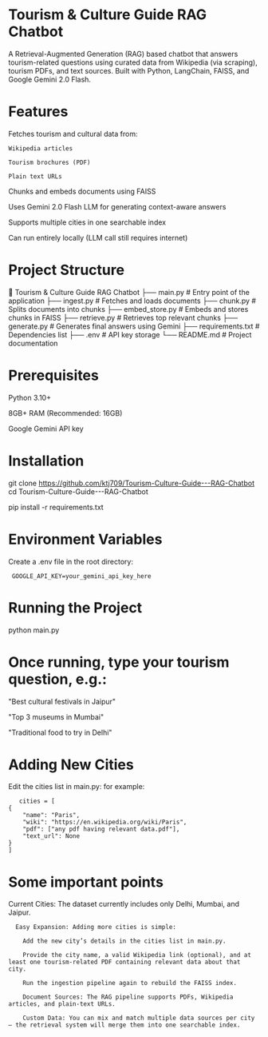 # Tourism & Culture Guide RAG Chatbot

A Retrieval-Augmented Generation (RAG) based chatbot that answers tourism-related questions using curated data from Wikipedia (via scraping), tourism PDFs, and text sources. 
Built with Python, LangChain, FAISS, and Google Gemini 2.0 Flash.

# Features

Fetches tourism and cultural data from:

    Wikipedia articles

    Tourism brochures (PDF)

    Plain text URLs

Chunks and embeds documents using FAISS

Uses Gemini 2.0 Flash LLM for generating context-aware answers

Supports multiple cities in one searchable index

Can run entirely locally (LLM call still requires internet)

# Project Structure

📂 Tourism & Culture Guide RAG Chatbot
├── main.py                # Entry point of the application
├── ingest.py              # Fetches and loads documents
├── chunk.py               # Splits documents into chunks
├── embed_store.py         # Embeds and stores chunks in FAISS
├── retrieve.py            # Retrieves top relevant chunks
├── generate.py            # Generates final answers using Gemini
├── requirements.txt       # Dependencies list
├── .env                   # API key storage
└── README.md              # Project documentation

# Prerequisites

Python 3.10+

8GB+ RAM (Recommended: 16GB)

Google Gemini API key

# Installation


git clone https://github.com/ktj709/Tourism-Culture-Guide---RAG-Chatbot
cd Tourism-Culture-Guide---RAG-Chatbot

pip install -r requirements.txt

# Environment Variables

Create a .env file in the root directory:

     GOOGLE_API_KEY=your_gemini_api_key_here


# Running the Project

python main.py

# Once running, type your tourism question, e.g.:

"Best cultural festivals in Jaipur"

"Top 3 museums in Mumbai"

"Traditional food to try in Delhi"

# Adding New Cities

Edit the cities list in main.py:
     for example:

       cities = [
    {
        "name": "Paris",
        "wiki": "https://en.wikipedia.org/wiki/Paris",
        "pdf": ["any pdf having relevant data.pdf"],
        "text_url": None
    }
    ]


# Some important points

Current Cities: The dataset currently includes only Delhi, Mumbai, and Jaipur.

      Easy Expansion: Adding more cities is simple:

        Add the new city’s details in the cities list in main.py.

        Provide the city name, a valid Wikipedia link (optional), and at least one tourism-related PDF containing relevant data about that city.

        Run the ingestion pipeline again to rebuild the FAISS index.

        Document Sources: The RAG pipeline supports PDFs, Wikipedia articles, and plain-text URLs.

        Custom Data: You can mix and match multiple data sources per city — the retrieval system will merge them into one searchable index.